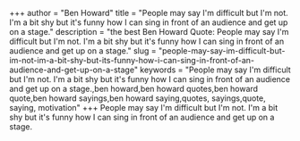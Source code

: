 +++
author = "Ben Howard"
title = "People may say I'm difficult but I'm not. I'm a bit shy but it's funny how I can sing in front of an audience and get up on a stage."
description = "the best Ben Howard Quote: People may say I'm difficult but I'm not. I'm a bit shy but it's funny how I can sing in front of an audience and get up on a stage."
slug = "people-may-say-im-difficult-but-im-not-im-a-bit-shy-but-its-funny-how-i-can-sing-in-front-of-an-audience-and-get-up-on-a-stage"
keywords = "People may say I'm difficult but I'm not. I'm a bit shy but it's funny how I can sing in front of an audience and get up on a stage.,ben howard,ben howard quotes,ben howard quote,ben howard sayings,ben howard saying,quotes, sayings,quote, saying, motivation"
+++
People may say I'm difficult but I'm not. I'm a bit shy but it's funny how I can sing in front of an audience and get up on a stage.
